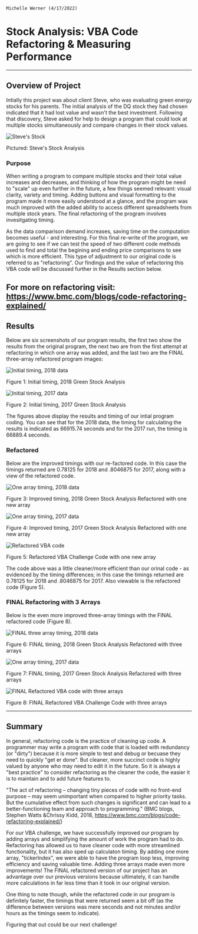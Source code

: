                                                                                            Michelle Werner (4/17/2022)
# Stock Analysis: VBA Code Refactoring & Measuring Performance 
---

## Overview of Project

Intially this project was about client Steve, who was evaluating green energy stocks for his parents. The initial analysis of the DQ stock they had chosen indicated that it had lost value and wasn't the best investment. Following that discovery, Steve asked for help to design a program that could look at multiple stocks simultaneously and compare changes in their stock values. 

![Steve's Stock](resources/SteveStockAnalysis.png)

Pictured: Steve's Stock Analysis 

### Purpose

When writing a program to compare multiple stocks and their total value increases and decreases, and thinking of how the program might be need to "scale" up even further in the future, a few things seemed relevant: visual clarity, variety and timing. Adding buttons and visual formatting to the program made it more easily understood at a glance, and the program was much improved with the added ability to access different spreadsheets from multiple stock years. The final refactoring of the program involves invesitgating timing.

As the data comparison demand increases, saving time on the computation becomes useful - and interesting. For this final re-write of the program, we are going to see if we can test the speed of two different code methods used to find  and total the begining and ending price comparisons to see which is more efficient. This type of adjustment to our original code is referred to as "refactoring". Our findings and the value of refactoring this VBA code will be discussed further in the Results section below.

For more on refactoring visit: https://www.bmc.com/blogs/code-refactoring-explained/
---
## Results

Below are six screenshots of our program results, the first two show the results from the original program, the next two are from the first attempt at refactoring in which one array was added, and the last two are the FINAL three-array refactored program images:


![Initial timing, 2018 data](resources/M2_stockanalysis_2018.png)

Figure 1: Initial timing, 2018 Green Stock Analysis 

![Initial timing, 2017 data](resources/M2_stockanalysis_2017.png)

Figure 2: Initial timing, 2017 Green Stock Analysis 

The figures above display the results and timing of our intial program coding. You can see that for the 2018 data, the timing for calculating the results is indicated as 66915.74 seconds and for the 2017 run, the timing is 66889.4 seconds.

### Refactored

Below are the improved timings with our re-factored code. In this case the timings returned are 0.78125 for 2018 and .8046875 for 2017, along with a view of the refactored code.

![One array timing, 2018 data](resources/VBA_Challenge_2018_refactor1.png)

Figure 3: Improved timing, 2018 Green Stock Analysis Refactored with one new array

![One array timing, 2017 data](resources/VBA_Challenge_2017_refactor1.png)

Figure 4: Improved timing, 2017 Green Stock Analysis Refactored with one new array


![Refactored VBA code](resources/code_refactor1.png)

Figure 5: Refactored VBA Challenge Code with one new array

The code above was a little cleaner/more efficient than our orinal code - as evidenced by the timing differences; in this case the timings returned are 0.78125 for 2018 and .8046875 for 2017. Also viewable is the refactored code (Figure 5). 
### FINAL Refactoring with 3 Arrays
Below is the even more improved three-array timings with the FINAL refactored code (Figure 8).

![FINAL three array timing, 2018 data](resources/VBA_Challenge_2018_FINAL.png)

Figure 6: FINAL timing, 2018 Green Stock Analysis Refactored with three arrays

![One array timing, 2017 data](resources/VBA_Challenge_2017_FINAL.png)

Figure 7: FINAL timing, 2017 Green Stock Analysis Refactored with three arrays

![FINAL Refactored VBA code with three arrays](resources/code_FINAL.png)

Figure 8: FINAL Refactored VBA Challenge Code with three arrays

---
## Summary
In general, refactoring code is the practice of cleaning up code. A programmer may write a program with code that is loaded with redundancy (or "dirty") because it is more simple to test and debug or becuase they need to quickly "get er done".  But cleaner, more succinct code is highly valued by anyone who may need to edit it in the future. So it is always a "best practice" to consider refactoring as the cleaner the code, the easier it is to maintain and to add future features to. 

"The act of refactoring – changing tiny pieces of code with no front-end purpose – may seem unimportant when compared to higher priority tasks. But the cumulative effect from such changes is significant and can lead to a better-functioning team and approach to programming."  (BMC blogs,  Stephen Watts &Chrissy Kidd, 2018, https://www.bmc.com/blogs/code-refactoring-explained/)

For our VBA challenge, we have successfully improved our program by adding arrays and simplifying the amount of work the program had to do. Refactoring has allowed us to have cleaner code with more streamlined functionality, but it has also sped up calculaton timing. By adding one more array, "tickerIndex", we were able to have the program loop less, improving efficiency and saving valuable time. Adding three arrays made even more improvements! The FINAL refactored version of our project has an advantage over our previous versions because ultimately, it can handle more calculations in far less time than it took in our original version.

One thing to note though, while the refactored code in our program is definitely faster, the timings that were returned seem a bit off (as the difference between versions was mere seconds and not minutes and/or hours as the timings seem to indicate). 

Figuring that out could be our next challenge!
